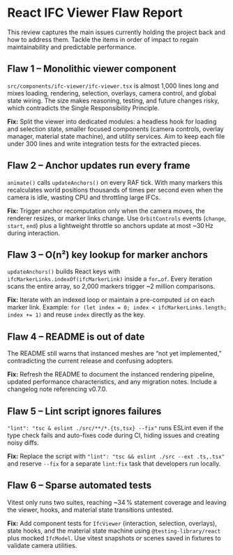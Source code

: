 # React IFC Viewer Flaw Report

This review captures the main issues currently holding the project back and how to address them. Tackle the items in order of impact to regain maintainability and predictable performance.

## Flaw 1 – Monolithic viewer component

`src/components/ifc-viewer/ifc-viewer.tsx` is almost 1,000 lines long and mixes loading, rendering, selection, overlays, camera control, and global state wiring. The size makes reasoning, testing, and future changes risky, which contradicts the Single Responsibility Principle.

**Fix:** Split the viewer into dedicated modules: a headless hook for loading and selection state, smaller focused components (camera controls, overlay manager, material state machine), and utility services. Aim to keep each file under 300 lines and write integration tests for the extracted pieces.

## Flaw 2 – Anchor updates run every frame

`animate()` calls `updateAnchors()` on every RAF tick. With many markers this recalculates world positions thousands of times per second even when the camera is idle, wasting CPU and throttling large IFCs.

**Fix:** Trigger anchor recomputation only when the camera moves, the renderer resizes, or marker links change. Use `OrbitControls` events (`change`, `start`, `end`) plus a lightweight throttle so anchors update at most ~30 Hz during interaction.

## Flaw 3 – O(n²) key lookup for marker anchors

`updateAnchors()` builds React keys with `ifcMarkerLinks.indexOf(ifcMarkerLink)` inside a `for…of`. Every iteration scans the entire array, so 2,000 markers trigger ~2 million comparisons.

**Fix:** Iterate with an indexed loop or maintain a pre-computed `id` on each marker link. Example: `for (let index = 0; index < ifcMarkerLinks.length; index += 1)` and reuse `index` directly as the key.

## Flaw 4 – README is out of date

The README still warns that instanced meshes are “not yet implemented,” contradicting the current release and confusing adopters.

**Fix:** Refresh the README to document the instanced rendering pipeline, updated performance characteristics, and any migration notes. Include a changelog note referencing v0.7.0.

## Flaw 5 – Lint script ignores failures

`"lint": "tsc & eslint ./src/**/*.{ts,tsx} --fix"` runs ESLint even if the type check fails and auto-fixes code during CI, hiding issues and creating noisy diffs.

**Fix:** Replace the script with `"lint": "tsc && eslint ./src --ext .ts,.tsx"` and reserve `--fix` for a separate `lint:fix` task that developers run locally.

## Flaw 6 – Sparse automated tests

Vitest only runs two suites, reaching ~34 % statement coverage and leaving the viewer, hooks, and material state transitions untested.

**Fix:** Add component tests for `IfcViewer` (interaction, selection, overlays), state hooks, and the material state machine using `@testing-library/react` plus mocked `IfcModel`. Use vitest snapshots or scenes saved in fixtures to validate camera utilities.
